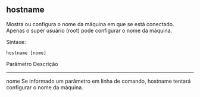 ## hostname

Mostra ou configura o nome da máquina em que se está conectado.
Apenas o super usuário (root) pode configurar o nome da máquina.

Sintaxe: 

	hostname [nome]

Parâmetro Descrição
--------- ---------
nome      Se informado um parâmetro em linha de
          comando, hostname tentará configurar o nome
          da máquina.

